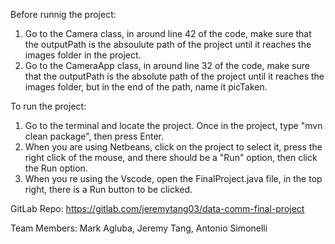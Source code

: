 Before runnig the project:
1. Go to the Camera class, in around line 42 of the code, make sure that 
the outputPath is the absoulute path of the project until it reaches the
images folder in the project.
2. Go to the CameraApp class, in around line 32 of the code, make sure that
the outputPath is the absolute path of the project until it reaches the
images folder, but in the end of the path, name it picTaken.

To run the project:
1. Go to the terminal and locate the project. Once in the project, type "mvn clean package", then press Enter.
2. When you are using Netbeans, click on the project to select it, press the right click of the mouse, and there should be a "Run" option, then click the  Run option.
3. When you re using the Vscode, open the FinalProject.java file, in the top right, there is a Run button to be clicked.

GitLab Repo:
https://gitlab.com/jeremytang03/data-comm-final-project

Team Members:
Mark Agluba, Jeremy Tang, Antonio Simonelli
